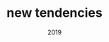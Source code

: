 ---
link: 'https://sm-ll.bandcamp.com/album/batch-0008'
title: 'new tendencies'
artist: 'new tendencies'
format: batch
cat_prefix: batch
number: '0008'
edition: digital vinyl
limited: unlimited limited
date: "2019"
---